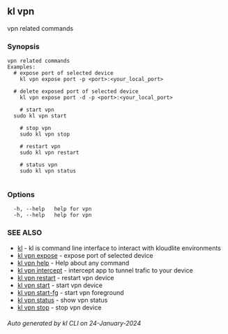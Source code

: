 ## kl vpn

vpn related commands

### Synopsis

```
vpn related commands
Examples:
  # expose port of selected device
	kl vpn expose port -p <port>:<your_local_port>

  # delete exposed port of selected device
	kl vpn expose port -d -p <port>:<your_local_port> 
	
	# start vpn
  sudo kl vpn start

	# stop vpn
	sudo kl vpn stop

	# restart vpn
	sudo kl vpn restart

	# status vpn
	sudo kl vpn status
	
```

### Options

```
  -h, --help   help for vpn
  -h, --help   help for vpn
```

### SEE ALSO

* [kl](kl.md)  - kl is command line interface to interact with kloudlite environments
* [kl vpn expose](kl_vpn_expose.md)  - expose port of selected device
* [kl vpn help](kl_vpn_help.md)  - Help about any command
* [kl vpn intercept](kl_vpn_intercept.md)  - intercept app to tunnel trafic to your device
* [kl vpn restart](kl_vpn_restart.md)  - restart vpn device
* [kl vpn start](kl_vpn_start.md)  - start vpn device
* [kl vpn start-fg](kl_vpn_start-fg.md)  - start vpn foreground
* [kl vpn status](kl_vpn_status.md)  - show vpn status
* [kl vpn stop](kl_vpn_stop.md)  - stop vpn device

###### Auto generated by kl CLI on 24-January-2024
